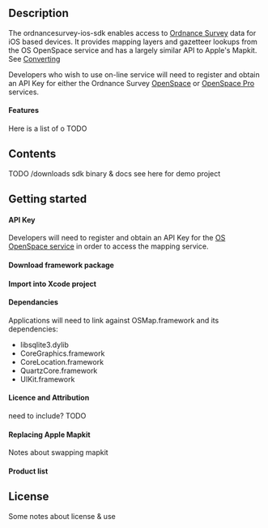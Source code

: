 Description
-------

The ordnancesurvey-ios-sdk enables access to [Ordnance Survey](http://www.ordnancesurvey.co.uk/) data for iOS based devices. It provides mapping layers and gazetteer lookups from the OS OpenSpace service and has a largely similar API to Apple's Mapkit. See [Converting](#Features)

Developers who wish to use on-line service will need to register and obtain an API Key for either the Ordnance Survey [OpenSpace](http://www.ordnancesurvey.co.uk/oswebsite/web-services/os-openspace/api/) or [OpenSpace Pro](http://www.ordnancesurvey.co.uk/oswebsite/web-services/os-openspace/pro/) services.

#### Features

Here is a list of o
TODO


Contents
-------

TODO
/downloads
sdk binary & docs
see here for demo project


Getting started
-------

#### API Key


Developers will need to register and obtain an API Key for the [OS OpenSpace service](http://www.ordnancesurvey.co.uk/oswebsite/web-services/os-openspace/) in order to access the mapping service.

#### Download framework package

#### Import into Xcode project

#### Dependancies

Applications will need to link against OSMap.framework and its dependencies:

* libsqlite3.dylib
* CoreGraphics.framework
* CoreLocation.framework
* QuartzCore.framework
* UIKit.framework

#### Licence and Attribution

need to include? TODO

#### Replacing Apple Mapkit

Notes about swapping mapkit

#### Product list

License
-------

Some notes about license & use